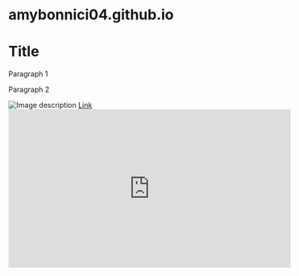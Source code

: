 # amybonnici04.github.io
<!DOCTYPE html>
<html>
<head>
  <title>DoorVector</title>
</head>
<body>
  <h1>Title</h1>
  <p>Paragraph 1</p>
  <p>Paragraph 2</p>
  <img src="path/to/your/image.jpg" alt="Image description">
  <a href="https://example.com">Link</a>
  <iframe src="https://www.youtube.com/embed/VIDEO_ID" width="560" height="315" frameborder="0" allowfullscreen></iframe>
</body>
</html>
